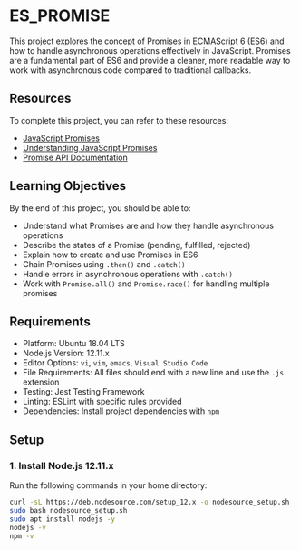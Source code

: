 # ES_PROMISE

This project explores the concept of Promises in ECMAScript 6 (ES6) and how to handle asynchronous operations effectively in JavaScript. Promises are a fundamental part of ES6 and provide a cleaner, more readable way to work with asynchronous code compared to traditional callbacks.

## Resources

To complete this project, you can refer to these resources:

- [JavaScript Promises](https://developer.mozilla.org/en-US/docs/Web/JavaScript/Guide/Using_promises)
- [Understanding JavaScript Promises](https://developers.google.com/web/fundamentals/primers/promises)
- [Promise API Documentation](https://developer.mozilla.org/en-US/docs/Web/JavaScript/Reference/Global_Objects/Promise)

## Learning Objectives

By the end of this project, you should be able to:

- Understand what Promises are and how they handle asynchronous operations
- Describe the states of a Promise (pending, fulfilled, rejected)
- Explain how to create and use Promises in ES6
- Chain Promises using `.then()` and `.catch()`
- Handle errors in asynchronous operations with `.catch()`
- Work with `Promise.all()` and `Promise.race()` for handling multiple promises

## Requirements

- Platform: Ubuntu 18.04 LTS
- Node.js Version: 12.11.x
- Editor Options: `vi`, `vim`, `emacs`, `Visual Studio Code`
- File Requirements: All files should end with a new line and use the `.js` extension
- Testing: Jest Testing Framework
- Linting: ESLint with specific rules provided
- Dependencies: Install project dependencies with `npm`

## Setup

### 1. Install Node.js 12.11.x

Run the following commands in your home directory:

```bash
curl -sL https://deb.nodesource.com/setup_12.x -o nodesource_setup.sh
sudo bash nodesource_setup.sh
sudo apt install nodejs -y
nodejs -v  
npm -v       
